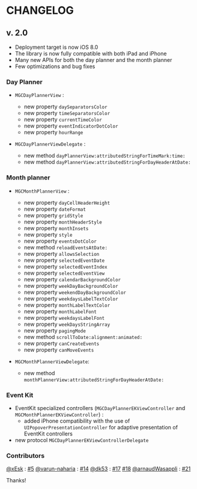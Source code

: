 # CHANGELOG

## v. 2.0

- Deployment target is now iOS 8.0
- The library is now fully compatible with both iPad and iPhone
- Many new APIs for both the day planner and the month planner
- Few optimizations and bug fixes

### Day Planner

- `MGCDayPlannerView` :
	- new property `daySeparatorsColor`
	- new property `timeSeparatorsColor`
	- new property `currentTimeColor`
	- new property `eventIndicatorDotColor`
	- new property `hourRange`
	
- `MGCDayPlannerViewDelegate` :
	- new method `dayPlannerView:attributedStringForTimeMark:time:`
	- new method `dayPlannerView:attributedStringForDayHeaderAtDate:`
	
	
### Month planner

- `MGCMonthPlannerView` :
	- new property `dayCellHeaderHeight`
	- new property `dateFormat`
	- new property `gridStyle`
	- new property `monthHeaderStyle`
	- new property `monthInsets`
	- new property `style`
	- new property `eventsDotColor`
	- new method `reloadEventsAtDate:`
	- new property `allowsSelection`
	- new property `selectedEventDate`
	- new property `selectedEventIndex`
	- new property `selectedEventView`
	- new property `calendarBackgroundColor`
	- new property `weekDayBackgroundColor`
	- new property `weekendDayBackgroundColor`
	- new property `weekdaysLabelTextColor`
	- new property `monthLabelTextColor`
	- new property `monthLabelFont`
	- new property `weekdaysLabelFont`
	- new property `weekDaysStringArray`
	- new property `pagingMode`
	- new method `scrollToDate:alignment:animated:`
	- new property `canCreateEvents`
	- new property `canMoveEvents`
	
- `MGCMonthPlannerViewDelegate`:
	- new method `monthPlannerView:attributedStringForDayHeaderAtDate:`
	
### Event Kit

- EventKit specialized controllers (`MGCDayPlannerEKViewController` and `MGCMonthPlannerEKViewController`) : 
	- added iPhone compatibility with the use of `UIPopoverPresentationController` for adaptive presentation of EventKit controllers
- new protocol `MGCDayPlannerEKViewControllerDelegate`
	
### Contributors 

[@xEsk](https://github.com/xEsk) : [#5](https://github.com/jumartin/Calendar/pull/5)
[@varun-naharia](https://github.com/varun-naharia) : [#14](https://github.com/jumartin/Calendar/pull/14)
[@dk53](https://github.com/dk53) : [#17](https://github.com/jumartin/Calendar/pull/17) [#18](https://github.com/jumartin/Calendar/pull/18) 
[@arnaudWasappli](https://github.com/arnaudWasappli) : [#21](https://github.com/jumartin/Calendar/pull/21)

Thanks!

